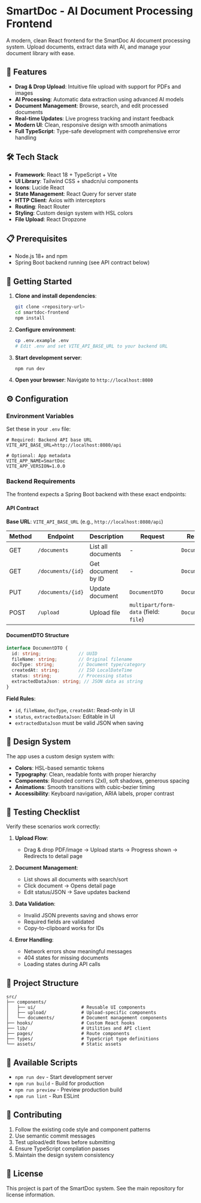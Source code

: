 # SmartDoc - AI Document Processing Frontend

A modern, clean React frontend for the SmartDoc AI document processing system. Upload documents, extract data with AI, and manage your document library with ease.

## 🚀 Features

- **Drag & Drop Upload**: Intuitive file upload with support for PDFs and images
- **AI Processing**: Automatic data extraction using advanced AI models
- **Document Management**: Browse, search, and edit processed documents
- **Real-time Updates**: Live progress tracking and instant feedback
- **Modern UI**: Clean, responsive design with smooth animations
- **Full TypeScript**: Type-safe development with comprehensive error handling

## 🛠️ Tech Stack

- **Framework**: React 18 + TypeScript + Vite
- **UI Library**: Tailwind CSS + shadcn/ui components
- **Icons**: Lucide React
- **State Management**: React Query for server state
- **HTTP Client**: Axios with interceptors
- **Routing**: React Router
- **Styling**: Custom design system with HSL colors
- **File Upload**: React Dropzone

## 📋 Prerequisites

- Node.js 18+ and npm
- Spring Boot backend running (see API contract below)

## 🚀 Getting Started

1. **Clone and install dependencies**:
   ```bash
   git clone <repository-url>
   cd smartdoc-frontend
   npm install
   ```

2. **Configure environment**:
   ```bash
   cp .env.example .env
   # Edit .env and set VITE_API_BASE_URL to your backend URL
   ```

3. **Start development server**:
   ```bash
   npm run dev
   ```

4. **Open your browser**:
   Navigate to `http://localhost:8080`

## ⚙️ Configuration

### Environment Variables

Set these in your `.env` file:

```env
# Required: Backend API base URL
VITE_API_BASE_URL=http://localhost:8080/api

# Optional: App metadata
VITE_APP_NAME=SmartDoc
VITE_APP_VERSION=1.0.0
```

### Backend Requirements

The frontend expects a Spring Boot backend with these exact endpoints:

#### API Contract

**Base URL**: `VITE_API_BASE_URL` (e.g., `http://localhost:8080/api`)

| Method | Endpoint | Description | Request | Response |
|--------|----------|-------------|---------|----------|
| GET | `/documents` | List all documents | - | `DocumentDTO[]` |
| GET | `/documents/{id}` | Get document by ID | - | `DocumentDTO` |
| PUT | `/documents/{id}` | Update document | `DocumentDTO` | `DocumentDTO` |
| POST | `/upload` | Upload file | `multipart/form-data` (field: `file`) | `DocumentDTO` |

#### DocumentDTO Structure

```typescript
interface DocumentDTO {
  id: string;              // UUID
  fileName: string;        // Original filename
  docType: string;         // Document type/category
  createdAt: string;       // ISO LocalDateTime
  status: string;          // Processing status
  extractedDataJson: string; // JSON data as string
}
```

**Field Rules**:
- `id`, `fileName`, `docType`, `createdAt`: Read-only in UI
- `status`, `extractedDataJson`: Editable in UI
- `extractedDataJson` must be valid JSON when saving

## 🎨 Design System

The app uses a custom design system with:

- **Colors**: HSL-based semantic tokens
- **Typography**: Clean, readable fonts with proper hierarchy
- **Components**: Rounded corners (2xl), soft shadows, generous spacing
- **Animations**: Smooth transitions with cubic-bezier timing
- **Accessibility**: Keyboard navigation, ARIA labels, proper contrast

## 🧪 Testing Checklist

Verify these scenarios work correctly:

1. **Upload Flow**:
   - Drag & drop PDF/image → Upload starts → Progress shown → Redirects to detail page

2. **Document Management**:
   - List shows all documents with search/sort
   - Click document → Opens detail page
   - Edit status/JSON → Save updates backend

3. **Data Validation**:
   - Invalid JSON prevents saving and shows error
   - Required fields are validated
   - Copy-to-clipboard works for IDs

4. **Error Handling**:
   - Network errors show meaningful messages
   - 404 states for missing documents
   - Loading states during API calls

## 📁 Project Structure

```
src/
├── components/
│   ├── ui/                 # Reusable UI components
│   ├── upload/             # Upload-specific components
│   └── documents/          # Document management components
├── hooks/                  # Custom React hooks
├── lib/                    # Utilities and API client
├── pages/                  # Route components
├── types/                  # TypeScript type definitions
└── assets/                 # Static assets
```

## 🔧 Available Scripts

- `npm run dev` - Start development server
- `npm run build` - Build for production
- `npm run preview` - Preview production build
- `npm run lint` - Run ESLint

## 🤝 Contributing

1. Follow the existing code style and component patterns
2. Use semantic commit messages
3. Test upload/edit flows before submitting
4. Ensure TypeScript compilation passes
5. Maintain the design system consistency

## 📄 License

This project is part of the SmartDoc system. See the main repository for license information.